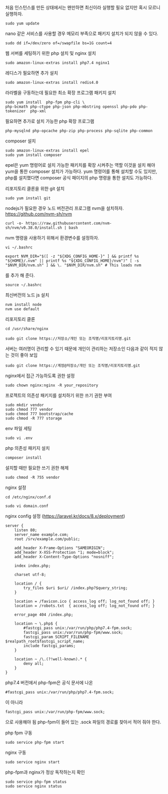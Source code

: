 처음 인스턴스를 만든 상태에서는 왠만하면 최신이라 실행할 필요 없지만 혹시 모르니 실행하자.
```
sudo yum update
```

nano 같은 서비스를 사용할 경우 메모리 부족으로 패키지 설치가 되지 않을 수 있다.
```
sudo dd if=/dev/zero of=/swapfile bs=1G count=4
```

웹 서버를 세팅하기 위한 php 설치 및 nginx 설치
```
sudo amazon-linux-extras install php7.4 nginx1 
```

레디스가 필요하면 추가 설치
```
sudo amazon-linux-extras install redis4.0
```

라라벨을 구동하는데 필요한 최소 확장 프로그램 패키지 설치
```
sudo yum install  php-fpm php-cli \
php-bcmath php-ctype php-json php-mbstring openssl php-pdo php-tokenizer  php-xml
```

필요하면 추가로 설치 가능한 php 확장 프로그램
```
php-mysqlnd php-opcache php-zip php-process php-sqlite php-common
```

composer 설치
```
sudo amazon-linux-extras install epel
sudo yum install composer
```
epel은 yum 명령어로 설치 가능한 패키치를 확장 시켜주는 역할 이것을 설치 해야 yum을 통한 composer 설치가 가능하다.
yum 명령어를 통해 설치할 수도 있지만, php를 설치했다면 composer 공식 패이지의 php 명령을 통한 설치도 가능하다.

리포지토리 클론을 위한 git 설치
```
sudo yum install git
```

nodejs가 필요한 경우 노드 버전관리 프로그램 nvm을 설치하자.
https://github.com/nvm-sh/nvm
```
curl -o- https://raw.githubusercontent.com/nvm-sh/nvm/v0.38.0/install.sh | bash
```

nvm 명령을 사용하기 위해서 환경변수를 설정하자.
```
vi ~/.bashrc
```
```
export NVM_DIR="$([ -z "${XDG_CONFIG_HOME-}" ] && printf %s "${HOME}/.nvm" || printf %s "${XDG_CONFIG_HOME}/nvm")" [ -s "$NVM_DIR/nvm.sh" ] && \. "$NVM_DIR/nvm.sh" # This loads nvm
```
를 추가 해 준다.

```
source ~/.bashrc
```

최신버전의 노드 js 설치
```
nvm install node
nvm use default
```

리포지토리 클론
```
cd /usr/share/nginx
```
```
sudo git clone https://저장소/개인 또는 조직명/리포지토리명.git
```
서버는 여러명이 관리할 수 있기 때문에 개인이 관리하는 저장소인 다음과 같이 적지 않는 것이 좋아 보임
```
sudo git clone https://계정@저장소/개인 또는 조직명/리포지토리명.git
```

nginx에서 접근 가능하도록 권한 설정
```
sudo chown nginx:nginx -R your_repository
```

프로젝트의 의존성 패키지를 설치하기 위한 쓰기 권한 부여
```
sudo mkdir vendor
sudo chmod 777 vendor
sudo chmod 777 bootstrap/cache
sudo chmod -R 777 storage
```

env 파일 세팅
```
sudo vi .env
```

php 의존성 패키지 설치
```
composer install
```

설치할 때만 필요한 쓰기 권한 해제
```
sudo chmod -R 755 vendor
```

nginx 설정
```
cd /etc/nginx/conf.d
```
```
sudo vi domain.conf
```
nginx config 설정 (https://laravel.kr/docs/8.x/deployment)
```
server {
    listen 80;
    server_name example.com;
    root /srv/example.com/public;

    add_header X-Frame-Options "SAMEORIGIN";
    add_header X-XSS-Protection "1; mode=block";
    add_header X-Content-Type-Options "nosniff";

    index index.php;

    charset utf-8;

    location / {
        try_files $uri $uri/ /index.php?$query_string;
    }

    location = /favicon.ico { access_log off; log_not_found off; }
    location = /robots.txt  { access_log off; log_not_found off; }

    error_page 404 /index.php;

    location ~ \.php$ {
        #fastcgi_pass unix:/var/run/php/php7.4-fpm.sock;
        fastcgi_pass unix:/var/run/php-fpm/www.sock;
        fastcgi_param SCRIPT_FILENAME $realpath_root$fastcgi_script_name;
        include fastcgi_params;
    }

    location ~ /\.(?!well-known).* {
        deny all;
    }
}
```
php7.4 버전에서 php-fpm은 공식 문서에 나온
```
#fastcgi_pass unix:/var/run/php/php7.4-fpm.sock;
```
이 아니라
```
fastcgi_pass unix:/var/run/php-fpm/www.sock;
```
으로 사용해야 됨 php-fpm이 들어 있는 .sock 파일의 경로를 찾아서 적어 줘야 한다.

php fpm 구동
```
sudo service php-fpm start
```

nginx 구동
```
sudo service nginx start
```

php-fpm과 nginx가 정상 독작하는지 확인
```
sudo service php-fpm status
sudo service nginx status
```
